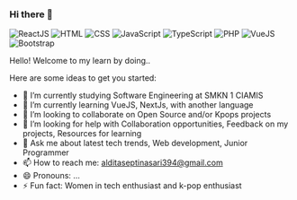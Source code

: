 ### Hi there 👋

![ReactJS](https://img.shields.io/badge/ReactJS-Learning-blue)
![HTML](https://img.shields.io/badge/HTML-Intermediate-orange)
![CSS](https://img.shields.io/badge/CSS-Intermediate-lightblue)
![JavaScript](https://img.shields.io/badge/JavaScript-Beginner-yellow)
![TypeScript](https://img.shields.io/badge/TypeScript-Learning-lightgrey)
![PHP](https://img.shields.io/badge/PHP-Intermediate-grey)
![VueJS](https://img.shields.io/badge/VueJS-Beginer-green)
![Bootstrap](https://img.shields.io/badge/Bootstrap-Beginner-blue)

Hello! Welcome to my learn by doing.. 

Here are some ideas to get you started:

- 🔭 I’m currently studying Software Engineering at SMKN 1 CIAMIS
- 🌱 I’m currently learning VueJS, NextJs, with another language
- 👯 I’m looking to collaborate on Open Source and/or Kpops projects
- 🤔 I’m looking for help with Collaboration opportunities, Feedback on my projects, Resources for learning
- 💬 Ask me about latest tech trends, Web development, Junior Programmer
- 📫 How to reach me: alditaseptinasari394@gmail.com
- 😄 Pronouns: ...
- ⚡ Fun fact: Women in tech enthusiast and k-pop enthusiast

